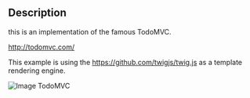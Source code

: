## Description

this is an implementation of the famous TodoMVC.

http://todomvc.com/

This example is using the https://github.com/twigjs/twig.js as a template rendering engine.

![Image TodoMVC](https://raw.githubusercontent.com/kindziora/klaster.js/master/examples/3.%20twig%20example/img/klaster%20js%20%E2%80%A2%20TodoMVC.png)
